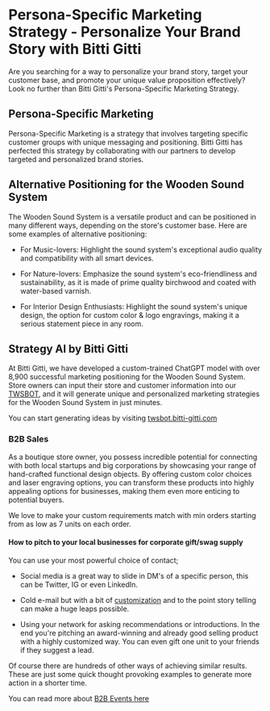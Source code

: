 # Persona-Specific Marketing Strategy - Personalize Your Brand Story with Bitti Gitti

Are you searching for a way to personalize your brand story, target your customer base, and promote your unique value proposition effectively? Look no further than Bitti Gitti's Persona-Specific Marketing Strategy.

## Persona-Specific Marketing

Persona-Specific Marketing is a strategy that involves targeting specific customer groups with unique messaging and positioning. Bitti Gitti has perfected this strategy by collaborating with our partners to develop targeted and personalized brand stories.

## Alternative Positioning for the Wooden Sound System

The Wooden Sound System is a versatile product and can be positioned in many different ways, depending on the store's customer base. Here are some examples of alternative positioning:

* For Music-lovers: Highlight the sound system's exceptional audio quality and compatibility with all smart devices.

* For Nature-lovers: Emphasize the sound system's eco-friendliness and sustainability, as it is made of prime quality birchwood and coated with water-based varnish.

* For Interior Design Enthusiasts: Highlight the sound system's unique design, the option for custom color & logo engravings, making it a serious statement piece in any room.

## Strategy AI by Bitti Gitti  

At Bitti Gitti, we have developed a custom-trained ChatGPT model with over 8,900 successful marketing positioning for the Wooden Sound System. Store owners can input their store and customer information into our [TWSBOT](https://twsbot.bitti-gitti.com/), and it will generate unique and personalized marketing strategies for the Wooden Sound System in just minutes.

You can start generating ideas by visiting [twsbot.bitti-gitti.com](https://twsbot.bitti-gitti.com/)

### B2B Sales

As a boutique store owner, you possess incredible potential for connecting with both local startups and big corporations by showcasing your range of hand-crafted functional design objects. By offering custom color choices and laser engraving options, you can transform these products into highly appealing options for businesses, making them even more enticing to potential buyers.

We love to make your custom requirements match with min orders starting from as low as 7 units on each order. 

#### How to pitch to your local businesses for corporate gift/swag supply

You can use your most powerful choice of contact;

* Social media is a great way to slide in DM's of a specific person, this can be Twitter, IG or even LinkedIn. 

* Cold e-mail but with a bit of [customization](/customizations) and to the point story telling can make a huge leaps possible.

* Using your network for asking recommendations or introductions. In the end you're pitching an award-winning and already good selling product with a highly customized way. You can even gift one unit to your friends if they suggest a lead. 

Of course there are hundreds of other ways of achieving similar results. These are just some quick thought provoking examples to generate more action in a shorter time.

You can read more about [B2B Events here](/b2b-events)
